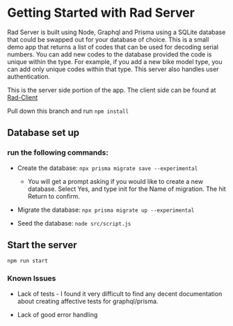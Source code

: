 # Getting Started with Rad Server

Rad Server is built using Node, Graphql and Prisma using a SQLite database that could be swapped out for your database of choice. This is a small demo app that returns a list of codes that can be used for decoding serial numbers. You can add new codes to the database provided the code is unique within the type. For example, if you add a new bike model type, you can add only unique codes within that type. This server also handles user authentication.

This is the server side portion of the app. The client side can be found at [Rad-Client](https://github.com/ekingan/rad-client)

Pull down this branch and run `npm install`

## Database set up

### run the following commands:
* Create the database:
`npx prisma migrate save --experimental`

  - You will get a prompt asking if you would like to create a new database. Select Yes, and type init for the Name of migration. The hit Return to confirm.

* Migrate the database:
`npx prisma migrate up --experimental`

* Seed the database: `node src/script.js`

## Start the server
`npm run start`

### Known Issues

- Lack of tests - I found it very difficult to find any decent documentation about creating affective tests for graphql/prisma.

- Lack of good error handling

